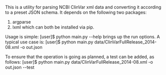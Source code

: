 This is a utility for parsing NCBI ClinVar xml data and converting it according to a preset JSON schema.
It depends on the following two packages:
1. argparse
2. lxml
which can both be installed via pip.

Usage is simple:
[user]$ python main.py --help
brings up the run options. A typical use case is:
[user]$ python main.py data/ClinVarFullRelease_2014-08.xml -o out.json

To ensure that the operation is going as planned, a test can be added, as follows:
[user]$ python main.py data/ClinVarFullRelease_2014-08.xml -o out.json --test
